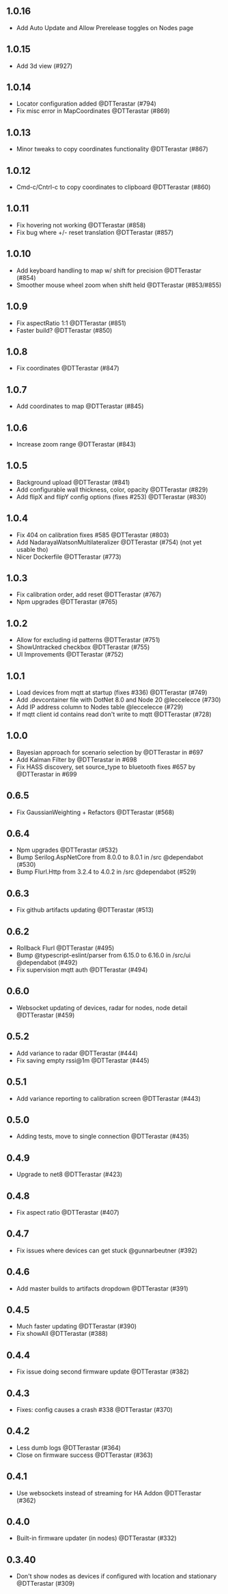 ## 1.0.16

- Add Auto Update and Allow Prerelease toggles on Nodes page

## 1.0.15

- Add 3d view (#927)

## 1.0.14

- Locator configuration added @DTTerastar (#794)
- Fix misc error in MapCoordinates @DTTerastar (#869)

## 1.0.13

- Minor tweaks to copy coordinates functionality @DTTerastar (#867)

## 1.0.12

- Cmd-c/Cntrl-c to copy coordinates to clipboard @DTTerastar (#860)

## 1.0.11

- Fix hovering not working @DTTerastar (#858)
- Fix bug where +/- reset translation @DTTerastar (#857)

## 1.0.10

- Add keyboard handling to map w/ shift for precision @DTTerastar (#854)
- Smoother mouse wheel zoom when shift held @DTTerastar (#853/#855)

## 1.0.9

- Fix aspectRatio 1:1 @DTTerastar (#851)
- Faster build? @DTTerastar (#850)

## 1.0.8

- Fix coordinates @DTTerastar (#847)

## 1.0.7

- Add coordinates to map @DTTerastar (#845)

## 1.0.6

- Increase zoom range @DTTerastar (#843)

## 1.0.5

- Background upload @DTTerastar (#841)
- Add configurable wall thickness, color, opacity @DTTerastar (#829)
- Add flipX and flipY config options (fixes #253) @DTTerastar (#830)

## 1.0.4

- Fix 404 on calibration fixes #585 @DTTerastar (#803)
- Add NadarayaWatsonMultilateralizer @DTTerastar (#754) (not yet usable tho)
- Nicer Dockerfile @DTTerastar (#773)

## 1.0.3

- Fix calibration order, add reset @DTTerastar (#767)
- Npm upgrades @DTTerastar (#765)

## 1.0.2

- Allow for excluding id patterns @DTTerastar (#751)
- ShowUntracked checkbox @DTTerastar (#755)
- UI Improvements @DTTerastar (#752)

## 1.0.1

- Load devices from mqtt at startup (fixes #336) @DTTerastar (#749)
- Add .devcontainer file with DotNet 8.0 and Node 20 @leccelecce (#730)
- Add IP address column to Nodes table @leccelecce (#729)
- If mqtt client id contains read don't write to mqtt @DTTerastar (#728)

## 1.0.0

- Bayesian approach for scenario selection by @DTTerastar in #697
- Add Kalman Filter by @DTTerastar in #698
- Fix HASS discovery, set source_type to bluetooth fixes #657 by @DTTerastar in #699

## 0.6.5

- Fix GaussianWeighting + Refactors @DTTerastar (#568)

## 0.6.4

- Npm upgrades @DTTerastar (#532)
- Bump Serilog.AspNetCore from 8.0.0 to 8.0.1 in /src @dependabot (#530)
- Bump Flurl.Http from 3.2.4 to 4.0.2 in /src @dependabot (#529)

## 0.6.3

- Fix github artifacts updating @DTTerastar (#513)

## 0.6.2

- Rollback Flurl @DTTerastar (#495)
- Bump @typescript-eslint/parser from 6.15.0 to 6.16.0 in /src/ui @dependabot (#492)
- Fix supervision mqtt auth @DTTerastar (#494)

## 0.6.0

- Websocket updating of devices, radar for nodes, node detail @DTTerastar (#459)

## 0.5.2

- Add variance to radar @DTTerastar (#444)
- Fix saving empty rssi@1m @DTTerastar (#445)

## 0.5.1

- Add variance reporting to calibration screen @DTTerastar (#443)

## 0.5.0

- Adding tests, move to single connection @DTTerastar (#435)

## 0.4.9

- Upgrade to net8 @DTTerastar (#423)

## 0.4.8

- Fix aspect ratio @DTTerastar (#407)

## 0.4.7

- Fix issues where devices can get stuck @gunnarbeutner (#392)

## 0.4.6

- Add master builds to artifacts dropdown @DTTerastar (#391)

## 0.4.5

- Much faster updating @DTTerastar (#390)
- Fix showAll @DTTerastar (#388)

## 0.4.4

- Fix issue doing second firmware update @DTTerastar (#382)

## 0.4.3

- Fixes: config causes a crash #338 @DTTerastar (#370)

## 0.4.2

- Less dumb logs @DTTerastar (#364)
- Close on firmware success @DTTerastar (#363)

## 0.4.1

- Use websockets instead of streaming for HA Addon @DTTerastar (#362)

## 0.4.0

- Built-in firmware updater (in nodes) @DTTerastar (#332)

## 0.3.40

- Don't show nodes as devices if configured with location and stationary @DTTerastar (#309)
